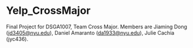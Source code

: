 # Yelp_CrossMajor

Final Project for DSGA1007, Team Cross Major.
Members are Jiaming Dong (jd3405@nyu.edu), Daniel Amaranto (da1933@nyu.edu), Julie Cachia (jyc436).